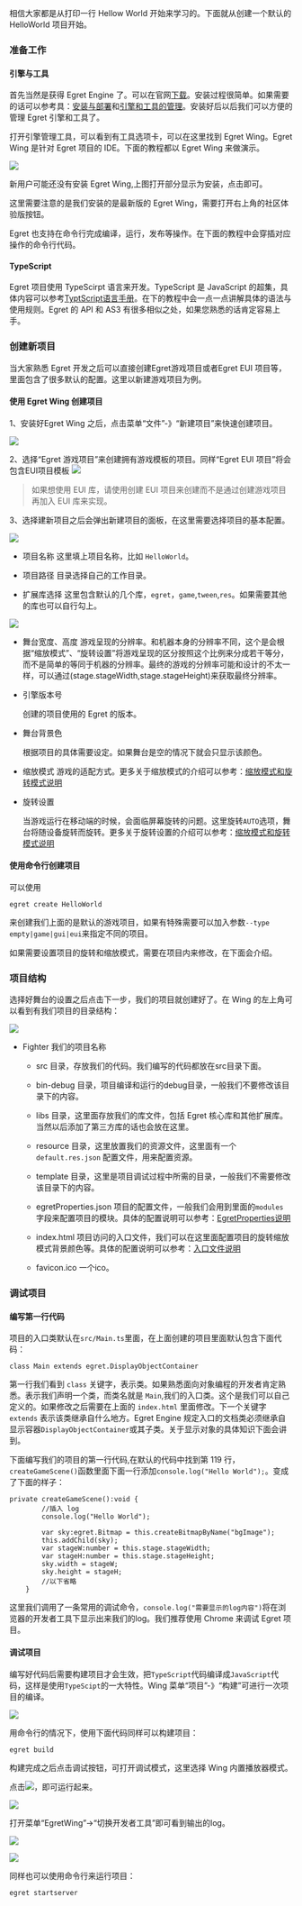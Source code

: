 相信大家都是从打印一行 Hellow World 开始来学习的。下面就从创建一个默认的 HelloWorld 项目开始。

### 准备工作

#### 引擎与工具

首先当然是获得 Egret Engine 了。可以在官网[下载](http://www.egret.com/products/engine.html)。安装过程很简单。如果需要的话可以参考具：[安装与部署](../../../Engine2D/projectConfig/installation/README.md)和[引擎和工具的管理](../../../Engine2D/projectConfig/launcherManager/README.md)。安装好后以后我们可以方便的管理 Egret 引擎和工具了。

打开引擎管理工具，可以看到有工具选项卡，可以在这里找到 Egret Wing。Egret Wing 是针对 Egret 项目的 IDE。下面的教程都以 Egret Wing 来做演示。

![](down.png)

新用户可能还没有安装 Egret Wing,上图打开部分显示为安装，点击即可。

这里需要注意的是我们安装的是最新版的 Egret Wing，需要打开右上角的社区体验版按钮。

Egret 也支持在命令行完成编译，运行，发布等操作。在下面的教程中会穿插对应操作的命令行代码。

#### TypeScript

Egret 项目使用 TypeScirpt 语言来开发。TypeScript 是 JavaScript 的超集，具体内容可以参考[TyptScript语言手册](http://bbs.egret.com/thread-1441-1-1.html)。在下的教程中会一点一点讲解具体的语法与使用规则。Egret 的 API 和 AS3 有很多相似之处，如果您熟悉的话肯定容易上手。 

### 创建新项目

当大家熟悉 Egret 开发之后可以直接创建Egret游戏项目或者Egret EUI 项目等，里面包含了很多默认的配置。这里以新建游戏项目为例。

#### 使用 Egret Wing 创建项目

1、安装好Egret Wing 之后，点击菜单“文件”-》“新建项目”来快速创建项目。

![](create1.png)

2、选择“Egret 游戏项目”来创建拥有游戏模板的项目。同样“Egret EUI 项目”将会包含EUI项目模板
![](create2.png)

> 如果想使用 EUI 库，请使用创建 EUI 项目来创建而不是通过创建游戏项目再加入 EUI 库来实现。

3、选择建新项目之后会弹出新建项目的面板，在这里需要选择项目的基本配置。

![](create3.png)

* 项目名称 
这里填上项目名称，比如 `HelloWorld`。

* 项目路径
目录选择自己的工作目录。

* 扩展库选择
这里包含默认的几个库，`egret`，`game`,`tween`,`res`。如果需要其他的库也可以自行勾上。


![](create4.png)

* 舞台宽度、高度
  游戏呈现的分辨率。和机器本身的分辨率不同，这个是会根据“缩放模式”、“旋转设置”将游戏呈现的区分按照这个比例来分成若干等分，而不是简单的等同于机器的分辨率。最终的游戏的分辨率可能和设计的不太一样，可以通过(stage.stageWidth,stage.stageHeight)来获取最终分辨率。

* 引擎版本号
  
  创建的项目使用的 Egret 的版本。
  
* 舞台背景色
	
	根据项目的具体需要设定。如果舞台是空的情况下就会只显示该颜色。

* 缩放模式
  游戏的适配方式。更多关于缩放模式的介绍可以参考：[缩放模式和旋转模式说明](../../../Engine2D/screenAdaptation/explanation/README.md)
	
* 旋转设置
	
	当游戏运行在移动端的时候，会面临屏幕旋转的问题。这里旋转`AUTO`选项，舞台将随设备旋转而旋转。更多关于旋转设置的介绍可以参考：[缩放模式和旋转模式说明](../../../Engine2D/screenAdaptation/explanation/README.md)


#### 使用命令行创建项目

可以使用

```
egret create HelloWorld
```

来创建我们上面的是默认的游戏项目，如果有特殊需要可以加入参数`--type empty|game|gui|eui`来指定不同的项目。

如果需要设置项目的旋转和缩放模式，需要在项目内来修改，在下面会介绍。


### 项目结构

选择好舞台的设置之后点击下一步，我们的项目就创建好了。在 Wing 的左上角可以看到有我们项目的目录结构：

![](56a1a8c3b9412.png)

* Fighter 我们的项目名称
	* src 目录，存放我们的代码。我们编写的代码都放在src目录下面。
	* bin-debug 目录，项目编译和运行的debug目录，一般我们不要修改该目录下的内容。
	* libs 目录，这里面存放我们的库文件，包括 Egret 核心库和其他扩展库。当然以后添加了第三方库的话也会放在这里。
	* resource 目录，这里放置我们的资源文件，这里面有一个`default.res.json` 配置文件，用来配置资源。
	* template 目录，这里是项目调试过程中所需的目录，一般我们不需要修改该目录下的内容。
	* egretProperties.json 项目的配置文件，一般我们会用到里面的`modules` 字段来配置项目的模块。具体的配置说明可以参考：[EgretProperties说明](../../../Engine2D/projectConfig/configFile/README.md)

	* index.html 项目访问的入口文件，我们可以在这里面配置项目的旋转缩放模式背景颜色等。具体的配置说明可以参考：[入口文件说明](../../../Engine2D/projectConfig/indexFile/README.md)
	* favicon.ico 一个ico。

### 调试项目

#### 编写第一行代码

项目的入口类默认在`src/Main.ts`里面，在上面创建的项目里面默认包含下面代码：

```
class Main extends egret.DisplayObjectContainer 
```

第一行我们看到 `class` 关键字，表示类。如果熟悉面向对象编程的开发者肯定熟悉。表示我们声明一个类，而类名就是 `Main`,我们的入口类。这个是我们可以自己定义的。如果修改之后需要在上面的 `index.html` 里面修改。下一个关键字 `extends` 表示该类继承自什么地方。Egret Engine 规定入口的文档类必须继承自显示容器`DisplayObjectContainer`或其子类。关于显示对象的具体知识下面会讲到。

下面编写我们的项目的第一行代码,在默认的代码中找到第 119 行，`createGameScene()`函数里面下面一行添加`console.log("Hello World");`。变成了下面的样子：

```
private createGameScene():void {
        //插入 log
        console.log("Hello World");
        
        var sky:egret.Bitmap = this.createBitmapByName("bgImage");
        this.addChild(sky);
        var stageW:number = this.stage.stageWidth;
        var stageH:number = this.stage.stageHeight;
        sky.width = stageW;
        sky.height = stageH;
		//以下省略
    }
```
这里我们调用了一条常用的调试命令，`console.log("需要显示的log内容")`将在浏览器的开发者工具下显示出来我们的log。我们推荐使用 Chrome 来调试 Egret 项目。

#### 调试项目

编写好代码后需要构建项目才会生效，把`TypeScript`代码编译成`JavaScript`代码，这样是使用`TypeScipt`的一大特性。Wing 菜单“项目”-》“构建”可进行一次项目的编译。

![](build.png)

用命令行的情况下，使用下面代码同样可以构建项目：
```
egret build
```
构建完成之后点击调试按钮，可打开调试模式，这里选择 Wing 内置播放器模式。

点击![](arrow.png)，即可运行起来。

![](debug1.png)

打开菜单“EgretWing”->“切换开发者工具”即可看到输出的log。

![](debug.png)

![](56a1a8c418700.png)

同样也可以使用命令行来运行项目：

```
egret startserver
```
